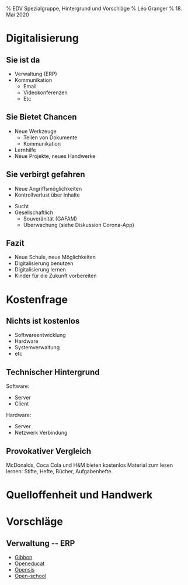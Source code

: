 % EDV Spezialgruppe, Hintergrund und Vorschläge
% Léo Granger
% 18. Mai 2020

# Digitalisierung

## Sie ist da

- Verwaltung (ERP)
- Kommunikation
  * Email
  * Videokonferenzen
  * Etc

## Sie Bietet Chancen

* Neue Werkzeuge
  - Teilen von Dokumente
  - Kommunikation
* Lernhilfe
* Neue Projekte, neues Handwerke

## Sie verbirgt gefahren

* Neue Angriffsmöglichkeiten
* Kontrollverlust über Inhalte
- Sucht
- Gesellschaftlich
  - Souveränität (GAFAM)
  - Überwachung (siehe Diskussion Corona-App)

## Fazit

* Neue Schule, neue Möglichkeiten
* Digitalisierung benutzen
* Digitalisierung lernen
* Kinder für die Zukunft vorbereiten

# Kostenfrage

## Nichts ist kostenlos

* Softwareentwicklung
* Hardware
* Systemverwaltung
* etc

## Technischer Hintergrund

Software:
- Server
- Client

Hardware:
- Server
- Netzwerk Verbindung

## Provokativer Vergleich

McDonalds, Coca Cola und H\&M bieten kostenlos Material zum lesen lernen:
Stifte, Hefte, Bücher, Aufgabenhefte.

# Quelloffenheit und Handwerk

# Vorschläge

## Verwaltung -- ERP

- [Gibbon](gibbonedu.org)
- [Openeducat](www.openeducat.org)
- [Opensis](opensis.com)
- [Open-school](open-school.org)
